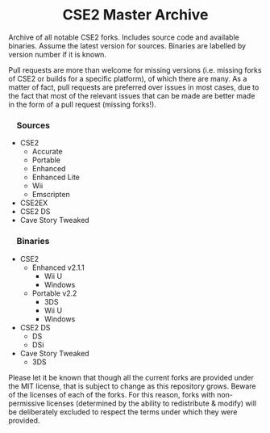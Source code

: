 <h1 align="center">CSE2 Master Archive</h1>
Archive of all notable CSE2 forks. Includes source code and available binaries. Assume the latest version for sources. Binaries are labelled by version number if it is known.

Pull requests are more than welcome for missing versions (i.e. missing forks of CSE2 or builds for a specific platform), of which there are many. As a matter of fact, pull requests are preferred over issues in most cases, due to the fact that most of the relevant issues that can be made are better made in the form of a pull request (missing forks!).

<h3>&ensp;&ensp;Sources</h3>

- CSE2
	- Accurate
	- Portable
	- Enhanced
	- Enhanced Lite
	- Wii
	- Emscripten
- CSE2EX
- CSE2 DS
- Cave Story Tweaked

<h3>&ensp;&ensp;Binaries</h3>

- CSE2
	- Enhanced v2.1.1
		- Wii U
		- Windows
	- Portable v2.2
		- 3DS
		- Wii U
		- Windows
- CSE2 DS
	- DS
	- DSi
- Cave Story Tweaked
	- 3DS

Please let it be known that though all the current forks are provided under the MIT license, that is subject to change as this repository grows. Beware of the licenses of each of the forks. For this reason, forks with non-permissive licenses (determined by the ability to redistribute & modify) will be deliberately excluded to respect the terms under which they were provided.

